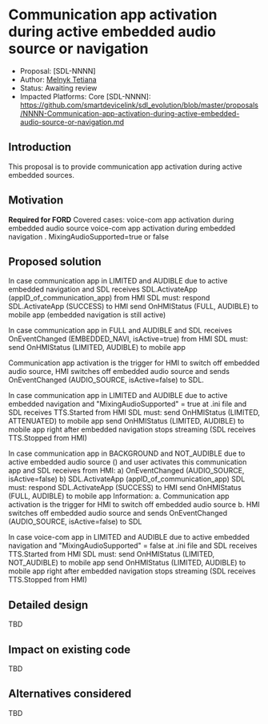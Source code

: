 # Communication app activation during active embedded audio source or navigation

* Proposal: [SDL-NNNN]
* Author: [Melnyk Tetiana](https://github.com/TMelnyk)
* Status: Awaiting review
* Impacted Platforms: Core
[SDL-NNNN]: https://github.com/smartdevicelink/sdl_evolution/blob/master/proposals/NNNN-Communication-app-activation-during-active-embedded-audio-source-or-navigation.md

## Introduction
This proposal is to provide communication app activation during active embedded sources.

## Motivation
**Required for FORD** 
Covered cases:
voice-com app activation during embedded audio source
voice-com app activation during embedded navigation
. MixingAudioSupported=true or false 

## Proposed solution

In case communication app in LIMITED and AUDIBLE due to active embedded navigation 
and SDL receives SDL.ActivateApp (appID_of_communication_app) from HMI
SDL must: 
respond SDL.ActivateApp (SUCCESS) to HMI
send OnHMIStatus (FULL, AUDIBLE) to mobile app (embedded navigation is still active) 

In case communication app in FULL and AUDIBLE
and SDL receives OnEventChanged (EMBEDDED_NAVI, isActive=true) from HMI
SDL must:
send OnHMIStatus (LIMITED, AUDIBLE) to mobile app  

Communication app activation is the trigger for HMI to switch off embedded audio source,
HMI switches off embedded audio source and sends OnEventChanged (AUDIO_SOURCE, isActive=false) to SDL. 


In case communication app in LIMITED and AUDIBLE due to active embedded navigation
and "MixingAudioSupported" = true at .ini file
and SDL receives TTS.Started from HMI
SDL must: 
send OnHMIStatus (LIMITED, ATTENUATED) to mobile app
send OnHMIStatus (LIMITED, AUDIBLE) to mobile app right after embedded navigation stops streaming (SDL receives TTS.Stopped from HMI) 

In case communication app in BACKGROUND and NOT_AUDIBLE due to active embedded audio source () 
and user activates this communication app
and SDL receives from HMI:
a) OnEventChanged (AUDIO_SOURCE, isActive=false) 
b) SDL.ActivateApp (appID_of_communication_app) 
SDL must:
respond SDL.ActivateApp (SUCCESS) to HMI
send OnHMIStatus (FULL, AUDIBLE) to mobile app
Information: 
a. Communication app activation is the trigger for HMI to switch off embedded audio source
b. HMI switches off embedded audio source and sends OnEventChanged (AUDIO_SOURCE, isActive=false) to SDL 

In case voice-com app in LIMITED and AUDIBLE due to active embedded navigation and "MixingAudioSupported" = false at .ini file
and SDL receives TTS.Started from HMI
SDL must:
send OnHMIStatus (LIMITED, NOT_AUDIBLE) to mobile app
send OnHMIStatus (LIMITED, AUDIBLE) to mobile app right after embedded navigation stops streaming (SDL receives TTS.Stopped from HMI) 

## Detailed design
TBD
## Impact on existing code
TBD
## Alternatives considered
TBD
